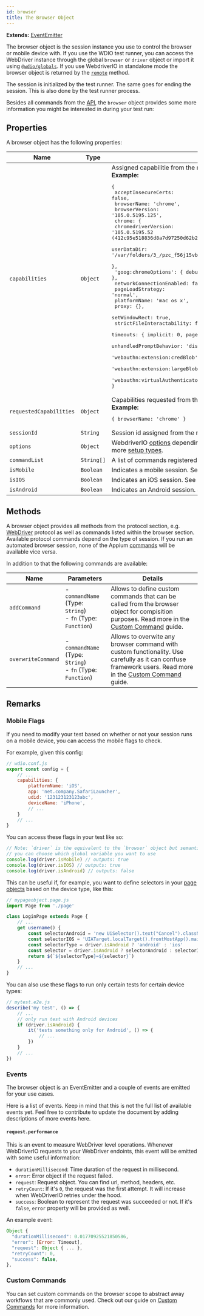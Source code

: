 ```yaml
---
id: browser
title: The Browser Object
---
```


__Extends:__ [EventEmitter](https://nodejs.org/api/events.html#class-eventemitter)

The browser object is the session instance you use to control the browser or mobile device with. If you use the WDIO test runner, you can access the WebDriver instance through the global `browser` or `driver` object or import it using [`@wdio/globals`](/docs/api/globals). If you use WebdriverIO in standalone mode the browser object is returned by the [`remote`](/docs/api/modules#remoteoptions-modifier) method.

The session is initialized by the test runner. The same goes for ending the session. This is also done by the test runner process.

Besides all commands from the [API](API.md), the `browser` object provides some more information you might be interested in during your test run:

## Properties

A browser object has the following properties:

| Name | Type | Details |
| ---- | ---- | ------- |
| `capabilities` | `Object` | Assigned capabilitie from the remote server.<br /><b>Example:</b><pre>{<br />  acceptInsecureCerts: false,<br />  browserName: 'chrome',<br />  browserVersion: '105.0.5195.125',<br />  chrome: {<br />    chromedriverVersion: '105.0.5195.52 (412c95e518836d8a7d97250d62b29c2ae6a26a85-refs/branch-heads/5195@{#853})',<br />    userDataDir: '/var/folders/3_/pzc_f56j15vbd9z3r0j050sh0000gn/T/.com.google.Chrome.76HD3S'<br />  },<br />  'goog:chromeOptions': { debuggerAddress: 'localhost:64679' },<br />  networkConnectionEnabled: false,<br />  pageLoadStrategy: 'normal',<br />  platformName: 'mac os x',<br />  proxy: {},<br />  setWindowRect: true,<br />  strictFileInteractability: false,<br />  timeouts: { implicit: 0, pageLoad: 300000, script: 30000 },<br />  unhandledPromptBehavior: 'dismiss and notify',<br />  'webauthn:extension:credBlob': true,<br />  'webauthn:extension:largeBlob': true,<br />  'webauthn:virtualAuthenticators': true<br />}</pre> |
| `requestedCapabilities` | `Object` | Capabilities requested from the remote server.<br /><b>Example:</b><pre>{ browserName: 'chrome' }</pre>
| `sessionId` | `String` | Session id assigned from the remote server. |
| `options` | `Object` | WebdriverIO [options](/docs/options) depending on how the browser object was created. See more [setup types](http://localhost:3000/docs/setuptypes). |
| `commandList` | `String[]` | A list of commands registered to the browser instance |
| `isMobile` | `Boolean` | Indicates a mobile session. See more under [Mobile Flags](#mobile-flags). |
| `isIOS` | `Boolean` | Indicates an iOS session. See more under [Mobile Flags](#mobile-flags). |
| `isAndroid` | `Boolean` | Indicates an Android session. See more under [Mobile Flags](#mobile-flags). |

## Methods

A browser object provides all methods from the protocol section, e.g. [WebDriver](/docs/api/webdriver) protocol as well as commands listed within the browser section. Available protocol commands depend on the type of session. If you run an automated browser session, none of the Appium [commands](/docs/api/appium) will be available vice versa.

In addition to that the following commands are available:

| Name | Parameters | Details |
| ---- | ---------- | ------- |
| `addCommand` | - `commandName` (Type: `String`)<br />- `fn` (Type: `Function`) | Allows to define custom commands that can be called from the browser object for compisition purposes. Read more in the [Custom Command](/docs/customcommands) guide. |
| `overwriteCommand` | - `commandName` (Type: `String`)<br />- `fn` (Type: `Function`) | Allows to overwite any browser command with custom functionality. Use carefully as it can confuse framework users. Read more in the [Custom Command](/docs/customcommands#overwriting-native-commands) guide. |

## Remarks

### Mobile Flags

If you need to modify your test based on whether or not your session runs on a mobile device, you can access the mobile flags to check.

For example, given this config:

```js
// wdio.conf.js
export const config = {
    // ...
    capabilities: {
        platformName: 'iOS',
        app: 'net.company.SafariLauncher',
        udid: '123123123123abc',
        deviceName: 'iPhone',
        // ...
    }
    // ...
}
```

You can access these flags in your test like so:

```js
// Note: `driver` is the equivalent to the `browser` object but semantically more correct
// you can choose which global variable you want to use
console.log(driver.isMobile) // outputs: true
console.log(driver.isIOS) // outputs: true
console.log(driver.isAndroid) // outputs: false
```

This can be useful if, for example, you want to define selectors in your [page objects](PageObjects.md) based on the device type, like this:

```js
// mypageobject.page.js
import Page from './page'

class LoginPage extends Page {
    // ...
    get username() {
        const selectorAndroid = 'new UiSelector().text("Cancel").className("android.widget.Button")'
        const selectorIOS = 'UIATarget.localTarget().frontMostApp().mainWindow().buttons()[0]'
        const selectorType = driver.isAndroid ? 'android' : 'ios'
        const selector = driver.isAndroid ? selectorAndroid : selectorIOS
        return $(`${selectorType}=${selector}`)
    }
    // ...
}
```

You can also use these flags to run only certain tests for certain device types:

```js
// mytest.e2e.js
describe('my test', () => {
    // ...
    // only run test with Android devices
    if (driver.isAndroid) {
        it('tests something only for Android', () => {
            // ...
        })
    }
    // ...
})
```

### Events
The browser object is an EventEmitter and a couple of events are emitted for your use cases.

Here is a list of events. Keep in mind that this is not the full list of available events yet.
Feel free to contribute to update the document by adding descriptions of more events here.

#### `request.performance`
This is an event to measure WebDriver level operations. Whenever WebDriverIO requests to your WebDriver endoints,
this event will be emitted with some useful information:

- `durationMillisecond`: Time duration of the request in millisecond.
- `error`: Error object if the request failed.
- `request`: Request object. You can find url, method, headers, etc.
- `retryCount`: If it's `0`, the request was the first attempt. It will increase when WebDriverIO retries under the hood.
- `success`: Boolean to represent the request was succeeded or not. If it's `false`, `error` property will be provided as well.

An example event:
```js
Object {
  "durationMillisecond": 0.01770925521850586,
  "error": [Error: Timeout],
  "request": Object { ... },
  "retryCount": 0,
  "success": false,
},
```

### Custom Commands

You can set custom commands on the browser scope to abstract away workflows that are commonly used. Check out our guide on [Custom Commands](/docs/customcommands#adding-custom-commands) for more information.
